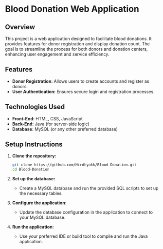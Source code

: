 # Blood Donation Web Application

## Overview
This project is a web application designed to facilitate blood donations. It provides features for donor registration and display donation count. The goal is to streamline the process for both donors and donation centers, enhancing user engagement and service efficiency.

## Features
- **Donor Registration:** Allows users to create accounts and register as donors.
- **User Authentication:** Ensures secure login and registration processes.

## Technologies Used
- **Front-End:** HTML, CSS, JavaScript
- **Back-End:** Java (for server-side logic)
- **Database:** MySQL (or any other preferred database)

## Setup Instructions
1. **Clone the repository:**
   ```bash
   git clone https://github.com/Hirdhyakk/Blood-Donation.git
   cd Blood-Donation
   ```

2. **Set up the database:**
   - Create a MySQL database and run the provided SQL scripts to set up the necessary tables.

3. **Configure the application:**
   - Update the database configuration in the application to connect to your MySQL database.

4. **Run the application:**
   - Use your preferred IDE or build tool to compile and run the Java application.
